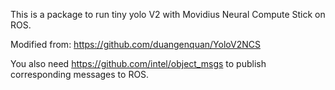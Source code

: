 This is a package to run tiny yolo V2 with Movidius Neural Compute Stick on ROS.

Modified from: https://github.com/duangenquan/YoloV2NCS

You also need https://github.com/intel/object_msgs to publish corresponding messages to ROS.
